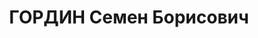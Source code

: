 ---
title: ГОРДИН Семен Борисович
description: "1883 г.р., м.р.: Витебская губ., мест. Улла, еврей, образование: малограмотный\n\
  \ Деревообделочник.\n прож.: г. Новосибирск\n арестован 15.03.1937\n Обвинение:\
  \ по обвинению в участии в троцкистско-шпионской организации, ст. 58-7,8,11 УК РСФСР\n\
  \ Приговор: ВК ВС СССР, 30.10.1937 — ВМН\n Расстрелян 30.10.1937\n Реабилитация:\
  \ 27.06.1957"
---